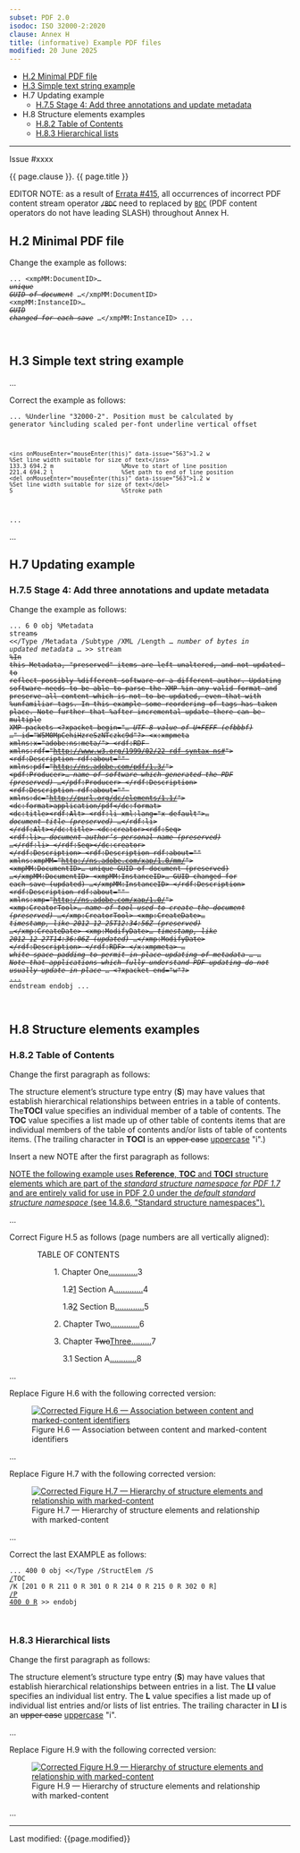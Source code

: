 ```yaml
---
subset: PDF 2.0
isodoc: ISO 32000-2:2020
clause: Annex H
title: (informative) Example PDF files
modified: 20 June 2025
---
```


<ul class="noprint">
  <li><a href="#HH.2">H.2 Minimal PDF file</a>
  </li>
  <li><a href="#HH.3">H.3 Simple text string example</a>
  </li>
  <li>H.7 Updating example
    <ul>
      <li><a href="#HH.7.5">H.7.5 Stage 4: Add three annotations and update metadata</a>
      </li>
    </ul>
  </li>
  <li>H.8 Structure elements examples
    <ul>
      <li><a href="#HH.8.2">H.8.2 Table of Contents</a>
      </li>
      <li><a href="#HH.8.3">H.8.3 Hierarchical lists</a>
      </li>
    </ul>
  </li>
</ul>
<hr>

<link rel="stylesheet" href="../assets/iso-style.css">
<div class="isostyle">
<div class="fixedpopup" id="issuelink">
    Issue #xxxx
</div>

<p class="fake-h1">{{ page.clause }}. {{ page.title }}</p>

<p class="editornote">EDITOR NOTE: as a result of <a href="https://github.com/pdf-association/pdf-issues/issues/415">Errata #415</a>, all occurrences of incorrect PDF content stream operator <del onMouseEnter="mouseEnter(this)" data-issue="415" data-iso="approved"><code>/BDC</code></del> need to replaced by <ins onMouseEnter="mouseEnter(this)" data-issue="415" data-iso="approved"><code>BDC</code></ins> (PDF content operators do not have leading SLASH) throughout Annex H.</p>

<h2 id="HH.2">H.2 Minimal PDF file</h2>

<p class="location">Change the example as follows:</p>

<code>...
            &lt;xmpMM:DocumentID&gt;… <del onMouseEnter="mouseEnter(this)" data-issue="402" data-iso="approved"><i>unique GUID of document</i></del> …&lt;/xmpMM:DocumentID&gt;
            &lt;xmpMM:InstanceID&gt;… <del onMouseEnter="mouseEnter(this)" data-issue="402" data-iso="approved"><i>GUID changed for each save</i></del> …&lt;/xmpMM:InstanceID&gt;
...

</code>

<h2 id="HH.3">H.3 Simple text string example</h2>

<p>...</p>

<p class="location">Correct the example as follows:</p>

<code>...
    %Underline "32000-2". Position must be calculated by generator
    %including scaled per-font underline vertical offset

    <ins onMouseEnter="mouseEnter(this)" data-issue="563">1.2 w                            %Set line width suitable for size of text</ins>
    133.3 694.2 m                    %Move to start of line position
    221.4 694.2 l                    %Set path to end of line position
    <del onMouseEnter="mouseEnter(this)" data-issue="563">1.2 w                            %Set line width suitable for size of text</del>
    S                                %Stroke path
...</code>

<p>...</p>

<h2 id="HH.7">H.7 Updating example</h2>

<h3 id="HH.7.5">H.7.5 Stage 4: Add three annotations and update metadata</h3>

<p class="location">Change the example as follows:</p>

<code>...
6 0 obj                                         %Metadata stream<del onMouseEnter="mouseEnter(this)" data-issue="402" data-iso="approved">s</del>
      &lt;&lt;/Type /Metadata
          /Subtype /XML
          /Length … <i>number of bytes in updated metadata</i> …
      &gt;&gt;
stream
<del onMouseEnter="mouseEnter(this)" data-issue="402" data-iso="approved">%In this Metadata, "preserved" items are left unaltered, and not updated to reflect possibly
%different software or a different author. Updating software needs to be able to parse the XMP
%in any valid format and preserve all content which is not to be updated, even that with
%unfamiliar tags. In this example some reordering of tags has taken place. Note further that
%after incremental update there can be multiple XMP packets
&lt;?xpacket begin="… <i>UTF-8 value of U+FEFF (efbbbf)</i> …" id="W5M0MpCehiHzreSzNTczkc9d"?&gt;
&lt;x:xmpmeta xmlns:x="adobe:ns:meta/"&gt;
&lt;rdf:RDF xmlns:rdf="http://www.w3.org/1999/02/22-rdf-syntax-ns#"&gt;
&lt;rdf:Description rdf:about="" xmlns:pdf="http://ns.adobe.com/pdf/1.3/"&gt;
&lt;pdf:Producer>… <i>name of software which generated the PDF (preserved)</i> …&lt;/pdf:Producer&gt;
&lt;/rdf:Description&gt;
&lt;rdf:Description rdf:about="" xmlns:dc="http://purl.org/dc/elements/1.1/"&gt;
&lt;dc:format&gt;application/pdf&lt;/dc:format&gt;
&lt;dc:title&gt;&lt;rdf:Alt&gt;
&lt;rdf:li xml:lang="x-default"&gt;… <i>document title (preserved)</i> …&lt;/rdf:li&gt;
&lt;/rdf:Alt&gt;&lt;/dc:title&gt;
&lt;dc:creator&gt;&lt;rdf:Seq&gt;
&lt;rdf:li&gt;… <i>document author’s personal name (preserved)</i> …&lt;/rdf:li&gt;
&lt;/rdf:Seq&gt;&lt;/dc:creator&gt;
&lt;/rdf:Description&gt;
&lt;rdf:Description rdf:about="" xmlns:xmpMM="http://ns.adobe.com/xap/1.0/mm/"&gt;
&lt;xmpMM:DocumentID>… unique GUID of document (preserved) …&lt;/xmpMM:DocumentID&gt;
&lt;xmpMM:InstanceID>… GUID changed for each save (updated) …&lt;/xmpMM:InstanceID&gt;
&lt;/rdf:Description&gt;
&lt;rdf:Description rdf:about="" xmlns:xmp="http://ns.adobe.com/xap/1.0/"&gt;
&lt;xmp:CreatorTool&gt;… <i>name of tool used to create the document (preserved)</i> …&lt;/xmp:CreatorTool&gt;
&lt;xmp:CreateDate&gt;… <i>timestamp, like 2012-12-25T12:34:56Z (preserved)</i> …&lt;/xmp:CreateDate&gt;
&lt;xmp:ModifyDate&gt;… <i>timestamp, like 2012-12-27T14:36:06Z (updated)</i> …&lt;/xmp:ModifyDate&gt;
&lt;/rdf:Description&gt;
&lt;/rdf:RDF&gt;
&lt;/x:xmpmeta&gt;
… <i>white-space padding to permit in-place updating of metadata</i> …
… <i>Note that applications which fully understand PDF updating do not usually update in-place</i> …
&lt;?xpacket end="w"?&gt;</del>
<ins onMouseEnter="mouseEnter(this)" data-issue="402" data-iso="approved">...</ins>
endstream
endobj
...

</code>

<h2 id="HH.8">H.8 Structure elements examples</h2>

<h3 id="HH.8.2">H.8.2 Table of Contents</h3>

<p class="location">Change the first paragraph as follows:</p>

<p>
The structure element’s structure type entry (<b>S</b>) may have values that establish hierarchical relationships between entries in a table of contents. The<b>TOCI</b> value specifies an individual member of a table of contents. The <b>TOC</b> value specifies a list made up of other table of contents items that are individual members of the table of contents and/or lists of table of contents items. (The trailing character in <b>TOCI</b> is an <del onMouseEnter="mouseEnter(this)" data-issue="75" data-iso="approved">upper case</del> <ins onMouseEnter="mouseEnter(this)" data-issue="75" data-iso="approved">uppercase</ins> "i".)
</p>

<p class="location">Insert a new NOTE after the first paragraph as follows:</p>

<p class="hangingindent">
<ins onMouseEnter="mouseEnter(this)" data-issue="62" data-iso="approved">NOTE the following example uses <b>Reference</b>, <b>TOC</b> and <b>TOCI</b> structure elements which are
part of the <i>standard structure namespace for PDF 1.7</i> and are entirely valid for use in PDF 2.0 under the <i>default standard structure namespace</i>
(see 14.8.6, "Standard structure namespaces").</ins>
</p>

<p>...</p>

<p class="location">Correct Figure H.5 as follows (page numbers are all vertically aligned):</p>

<p style="margin-left: 50px">TABLE OF CONTENTS</p>
<p style="margin-left: 80px">1. Chapter One<ins onMouseEnter="mouseEnter(this)" data-issue="419" data-iso="approved">.............</ins>3</p>
<p style="margin-left: 80px">&nbsp;&nbsp;&nbsp;&nbsp;1.<del onMouseEnter="mouseEnter(this)" data-issue="419" data-iso="approved">2</del><ins onMouseEnter="mouseEnter(this)" data-issue="419" data-iso="approved">1</ins> Section A<ins>.............</ins>4</p>
<p style="margin-left: 80px">&nbsp;&nbsp;&nbsp;&nbsp;1.<del onMouseEnter="mouseEnter(this)" data-issue="419" data-iso="approved">3</del><ins onMouseEnter="mouseEnter(this)" data-issue="419" data-iso="approved">2</ins> Section B<ins onMouseEnter="mouseEnter(this)" data-issue="419" data-iso="approved">.............</ins>5</p>
<p style="margin-left: 80px">2. Chapter Two<ins onMouseEnter="mouseEnter(this)" data-issue="419" data-iso="approved">.............</ins>6</p>
<p style="margin-left: 80px">3. Chapter <del onMouseEnter="mouseEnter(this)" data-issue="419" data-iso="approved">Two</del><ins onMouseEnter="mouseEnter(this)" data-issue="419" data-iso="approved">Three.........</ins>7</p> 
<p style="margin-left: 80px">&nbsp;&nbsp;&nbsp;&nbsp;3.1 Section A<ins onMouseEnter="mouseEnter(this)" data-issue="419" data-iso="approved">............</ins>8</p>

<p>...</p>

<p class="location">Replace Figure H.6 with the following corrected version:</p>

<figure>
  <ins onMouseEnter="mouseEnter(this)" data-issue="415" data-iso="approved">
    <img src="Figure H.6.svg" alt="Corrected Figure H.6 — Association between content and marked-content identifiers">
  </ins>
  <figcaption>Figure H.6 — Association between content and marked-content identifiers</figcaption>
</figure>

<p>...</p>

<p class="location">Replace Figure H.7 with the following corrected version:</p>

<figure>
  <ins onMouseEnter="mouseEnter(this)" data-issue="418" data-iso="approved">
    <img src="Figure H.7.svg" alt="Corrected Figure H.7 — Hierarchy of structure elements and relationship with marked-content">
  </ins>
  <figcaption>Figure H.7 — Hierarchy of structure elements and relationship with marked-content</figcaption>
</figure>

<p>...</p>

<p class="location">Correct the last EXAMPLE as follows:</p>

<code>...
400 0 obj
    &lt;&lt;/Type /StructElem
       /S <ins onMouseEnter="mouseEnter(this)" data-issue="425" data-iso="approved">/</ins>TOC
       /K [201 0 R 211 0 R 301 0 R 214 0 R 215 0 R 302 0 R]
       <ins onMouseEnter="mouseEnter(this)" data-issue="425" data-iso="approved">/P 400 0 R</ins>
    &gt;&gt;
endobj

</code>

<h3 id="HH.8.3">H.8.3 Hierarchical lists</h3>

<p class="location">Change the first paragraph as follows:</p>

<p>
The structure element’s structure type entry (<b>S</b>) may have values that establish hierarchical relationships between entries in a list. The <b>LI</b> value specifies an individual list entry. The <b>L</b> value specifies a list made up of individual list entries and/or lists of list entries. The trailing character in <b>LI</b> is an <del onMouseEnter="mouseEnter(this)" data-issue="75" data-iso="approved">upper case</del> <ins onMouseEnter="mouseEnter(this)" data-issue="75" data-iso="approved">uppercase</ins> "i".
</p>

<p>...</p>

<p class="location">Replace Figure H.9 with the following corrected version:</p>

<figure>
  <ins onMouseEnter="mouseEnter(this)" data-issue="418" data-iso="approved">
    <img src="Figure H.9.svg" alt="Corrected Figure H.9 — Hierarchy of structure elements and relationship with marked-content">
  </ins>
  <figcaption>Figure H.9 — Hierarchy of structure elements and relationship with marked-content</figcaption>
</figure>

<p>...</p>

</div>


<hr>
<p class="footnote">Last modified: {{page.modified}}</p>
